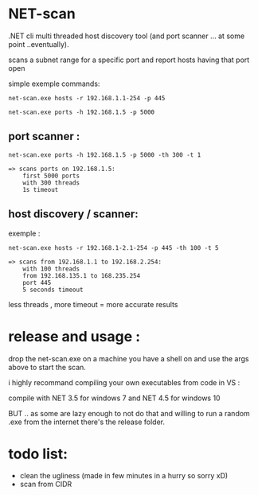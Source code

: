 # NET-scan
.NET cli multi threaded host discovery tool (and port scanner ... at some point ..eventually).

scans a subnet range for a specific port and report hosts having that port open
 
 simple exemple commands:
 ```
 net-scan.exe hosts -r 192.168.1.1-254 -p 445
 ```
 ```
 net-scan.exe ports -h 192.168.1.5 -p 5000 
 ```
## port scanner :
```
net-scan.exe ports -h 192.168.1.5 -p 5000 -th 300 -t 1
```

```
=> scans ports on 192.168.1.5:
    first 5000 ports
    with 300 threads
    1s timeout
```
## host discovery / scanner:
exemple :
```
net-scan.exe hosts -r 192.168.1-2.1-254 -p 445 -th 100 -t 5
```

```
=> scans from 192.168.1.1 to 192.168.2.254:
    with 100 threads
    from 192.168.135.1 to 168.235.254 
    port 445
    5 seconds timeout
```
less threads , more timeout = more accurate results


# release and usage :

drop the net-scan.exe on a machine you have a shell on and use the args above to start the scan.

i highly recommand compiling your own executables from code in VS :

compile with NET 3.5 for windows 7
and NET 4.5 for windows 10


BUT .. as some are lazy enough to not do that and willing to run a random .exe from the internet there's the release folder.
 
# todo list:
- clean the ugliness (made in few minutes in a hurry so sorry xD)
- scan from CIDR
